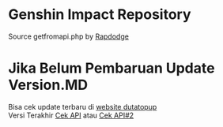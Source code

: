 # Genshin Impact Repository
Source getfromapi.php by [Rapdodge](https://github.com/rapdodge/GenshinRepository/blob/main/getfromapi.php "Rapdodge")

# Jika Belum Pembaruan Update Version.MD
Bisa cek update terbaru di [website dutatopup](https://dutatopup.biz.id)  
Versi Terakhir [Cek API](https://dutatopup.biz.id/latest.php) atau [Cek API#2](https://dutatopup.biz.id/history.php)

